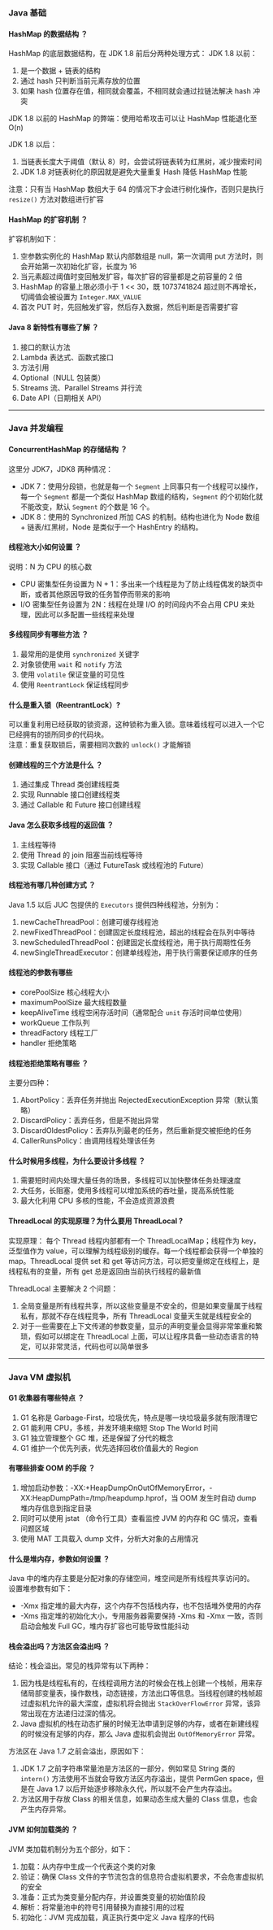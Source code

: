 <!-- Java 基础相关，包含集合，多线程，JVM 相关题库 -->

### Java 基础

#### HashMap 的数据结构 ？
HashMap 的底层数据结构，在 JDK 1.8 前后分两种处理方式：
JDK 1.8 以前：
1. 是一个数据 + 链表的结构
2. 通过 hash 只判断当前元素存放的位置
3. 如果 hash 位置存在值，相同就会覆盖，不相同就会通过拉链法解决 hash 冲突

JDK 1.8 以前的 HashMap 的弊端：使用哈希攻击可以让 HashMap 性能退化至 O(n)

JDK 1.8 以后：
1. 当链表长度大于阈值（默认 8）时，会尝试将链表转为红黑树，减少搜索时间
2. JDK 1.8 对链表树化的原因就是避免大量重复 Hash 降低 HashMap 性能

注意：只有当 HashMap 数组大于 64 的情况下才会进行树化操作，否则只是执行 `resize()` 方法对数组进行扩容

#### HashMap 的扩容机制 ？
扩容机制如下：
1. 空参数实例化的 HashMap 默认内部数组是 null，第一次调用 put 方法时，则会开始第一次初始化扩容，长度为 16
2. 当元素超过阈值时变回触发扩容，每次扩容的容量都是之前容量的 2 倍
3. HashMap 的容量上限必须小于 1 << 30，既 1073741824 超过则不再增长，切阈值会被设置为 `Integer.MAX_VALUE`
4. 首次 PUT 时，先回触发扩容，然后存入数据，然后判断是否需要扩容

#### Java 8 新特性有哪些了解 ？
1. 接口的默认方法
2. Lambda 表达式、函数式接口
3. 方法引用
4. Optional（NULL 包装类）
5. Streams 流、Parallel Streams 并行流
6. Date API（日期相关 API）


---
### Java 并发编程

#### ConcurrentHashMap 的存储结构 ？

这里分 JDK7，JDK8 两种情况：
* JDK 7：使用分段锁，也就是每一个 `Segment` 上同事只有一个线程可以操作，每一个 `Segment` 都是一个类似 HashMap 数组的结构，`Segment` 的个初始化就不能改变，默认 `Segment` 的个数是 16 个。
* JDK 8：使用的 Synchronized 所加 CAS 的机制。结构也进化为 Node 数组 + 链表/红黑树，Node 是类似于一个 HashEntry 的结构。


#### 线程池大小如何设置 ？
说明：N 为 CPU 的核心数
* CPU 密集型任务设置为 N + 1：多出来一个线程是为了防止线程偶发的缺页中断，或者其他原因导致的任务暂停而带来的影响
* I/O 密集型任务设置为 2N：线程在处理 I/O  的时间段内不会占用 CPU 来处理，因此可以多配置一些线程来处理

#### 多线程同步有哪些方法 ？
1. 最常用的是使用 `synchronized` 关键字
2. 对象锁使用 `wait` 和 `notify` 方法
3. 使用 `volatile` 保证变量的可见性
4. 使用 `ReentrantLock` 保证线程同步

#### 什么是重入锁（ReentrantLock）?
可以重复利用已经获取的锁资源，这种锁称为重入锁。意味着线程可以进入一个它已经拥有的锁所同步的代码块。  
注意：重复获取锁后，需要相同次数的 `unlock()` 才能解锁

#### 创建线程的三个方法是什么 ？
1. 通过集成 Thread 类创建线程类
2. 实现 Runnable 接口创建线程类
3. 通过 Callable 和 Future 接口创建线程

#### Java 怎么获取多线程的返回值 ？
1. 主线程等待
2. 使用 Thread 的 join 阻塞当前线程等待
3. 实现 Callable 接口（通过 FutureTask 或线程池的 Future）


#### 线程池有哪几种创建方式 ？
Java 1.5 以后 JUC 包提供的 `Executors` 提供四种线程池，分别为：
1. newCacheThreadPool：创建可缓存线程池
2. newFixedThreadPool：创建固定长度线程池，超出的线程会在队列中等待
3. newScheduledThreadPool：创建固定长度线程池，用于执行周期性任务
4. newSingleThreadExecutor：创建单线程池，用于执行需要保证顺序的任务

#### 线程池的参数有哪些
* corePoolSize 核心线程大小
* maximumPoolSize 最大线程数量
* keepAliveTime 线程空闲存活时间（通常配合 `unit` 存活时间单位使用）
* workQueue 工作队列
* threadFactory 线程工厂
* handler 拒绝策略

#### 线程池拒绝策略有哪些 ？
主要分四种：
1. AbortPolicy：丢弃任务并抛出 RejectedExecutionException 异常（默认策略）
2. DiscardPolicy：丢弃任务，但是不抛出异常
3. DiscardOldestPolicy：丢弃队列最老的任务，然后重新提交被拒绝的任务
4. CallerRunsPolicy：由调用线程处理该任务

#### 什么时候用多线程，为什么要设计多线程 ？

1. 需要短时间内处理大量任务的场景，多线程可以加快整体任务处理速度
2. 大任务，长阻塞，使用多线程可以增加系统的吞吐量，提高系统性能
3. 最大化利用 CPU 多核的性能，不会造成资源浪费

#### ThreadLocal 的实现原理？为什么要用 ThreadLocal ?
实现原理：
每个 Thread 线程内部都有一个 ThreadLocalMap；线程作为 key，泛型值作为 value，可以理解为线程级别的缓存。每一个线程都会获得一个单独的 map。ThreadLocal 提供 set 和 get 等访问方法，可以把变量绑定在线程上，是线程私有的变量，所有 get 总是返回由当前执行线程的最新值

ThreadLocal 主要解决 2 个问题：
1. 全局变量是所有线程共享，所以这些变量是不安全的，但是如果变量属于线程私有，那就不存在线程竞争，所有 ThreadLocal 变量天生就是线程安全的
2. 对于一些需要在上下文传递的参数变量，显示的声明变量会显得非常笨重和繁琐，假如可以绑定在 ThreadLocal 上面，可以让程序具备一些动态语言的特定，可以非常灵活，代码也可以简单很多


---

### Java VM 虚拟机

#### G1 收集器有哪些特点 ？
1. G1 名称是 Garbage-First，垃圾优先，特点是哪一块垃圾最多就有限清理它
2. G1 能利用 CPU，多核，并发环境来缩短 Stop The World 时间
3. G1 独立管理整个 GC 堆，还是保留了分代的概念
4. G1 维护一个优先列表，优先选择回收价值最大的 Region


#### 有哪些排查 OOM 的手段 ？
1. 增加启动参数：-XX:+HeapDumpOnOutOfMemoryError，-XX:HeapDumpPath=/tmp/heapdump.hprof，当 OOM 发生时自动 dump 堆内存信息到指定目录
2. 同时可以使用 jstat （命令行工具）查看监控 JVM 的内存和 GC 情况，查看问题区域
3. 使用 MAT 工具载入 dump 文件，分析大对象的占用情况

#### 什么是堆内存，参数如何设置 ？
Java 中的堆内存主要是分配对象的存储空间，堆空间是所有线程共享访问的。  
设置堆参数有如下：
* -Xmx 指定堆的最大内存，这个内存不包括栈内存，也不包括堆外使用的内存
* -Xms 指定堆的初始化大小，专用服务器需要保持 -Xms 和 -Xmx 一致，否则启动会触发 Full GC，堆内存扩容也可能导致性能抖动

#### 栈会溢出吗？方法区会溢出吗 ？
结论：栈会溢出。常见的栈异常有以下两种：
1. 因为栈是线程私有的，在线程调用方法的时候会在栈上创建一个栈帧，用来存储局部变量表，操作数栈，动态链接，方法出口等信息。当线程创建的栈帧超过虚拟机允许的最大深度，虚拟机将会抛出 `StackOverFlowError` 异常，该异常出现在方法递归过深的情况。
2. Java 虚拟机的栈在动态扩展的时候无法申请到足够的内存，或者在新建线程的时候没有足够的内存，那么 Java 虚拟机会抛出 `OutOfMemoryError` 异常。

方法区在 Java 1.7 之前会溢出，原因如下：  
1. JDK 1.7 之前字符串常量池是方法区的一部分，例如常见 String 类的 `intern()` 方法使用不当就会导致方法区内存溢出，提供 PermGen space，但是在 Java 1.7 以后开始逐步移除永久代，所以就不会产生内存溢出。
2. 方法区用于存放 Class 的相关信息，如果动态生成大量的 Class 信息，也会产生内存异常。

#### JVM 如何加载类的 ？
JVM 类加载机制分为五个部分，如下：
1. 加载：从内存中生成一个代表这个类的对象
2. 验证：确保 Class 文件的字节流包含的信息符合虚拟机要求，不会危害虚拟机的安全
3. 准备：正式为类变量分配内存，并设置类变量的初始值阶段
4. 解析：将常量池中的符号引用替换为直接引用的过程
5. 初始化：JVM 完成加载，真正执行类中定义 Java 程序的代码


